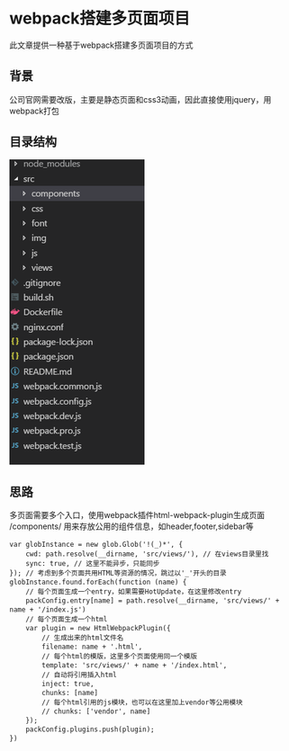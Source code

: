 # webpack搭建多页面项目
此文章提供一种基于webpack搭建多页面项目的方式

## 背景
公司官网需要改版，主要是静态页面和css3动画，因此直接使用jquery，用webpack打包

## 目录结构
![目录结构](https://github.com/freeethy/blog/blob/master/201802/images/webpack-multiple-page.png)

## 思路
多页面需要多个入口，使用webpack插件html-webpack-plugin生成页面
/components/ 用来存放公用的组件信息，如header,footer,sidebar等
```
var globInstance = new glob.Glob('!(_)*', {
    cwd: path.resolve(__dirname, 'src/views/'), // 在views目录里找
    sync: true, // 这里不能异步，只能同步
}); // 考虑到多个页面共用HTML等资源的情况，跳过以'_'开头的目录
globInstance.found.forEach(function (name) {
    // 每个页面生成一个entry，如果需要HotUpdate，在这里修改entry
    packConfig.entry[name] = path.resolve(__dirname, 'src/views/' + name + '/index.js')
    // 每个页面生成一个html
    var plugin = new HtmlWebpackPlugin({
        // 生成出来的html文件名
        filename: name + '.html',
        // 每个html的模版，这里多个页面使用同一个模版
        template: 'src/views/' + name + '/index.html',
        // 自动将引用插入html
        inject: true,
        chunks: [name]
        // 每个html引用的js模块，也可以在这里加上vendor等公用模块
        // chunks: ['vendor', name]
    });
    packConfig.plugins.push(plugin);
})
```